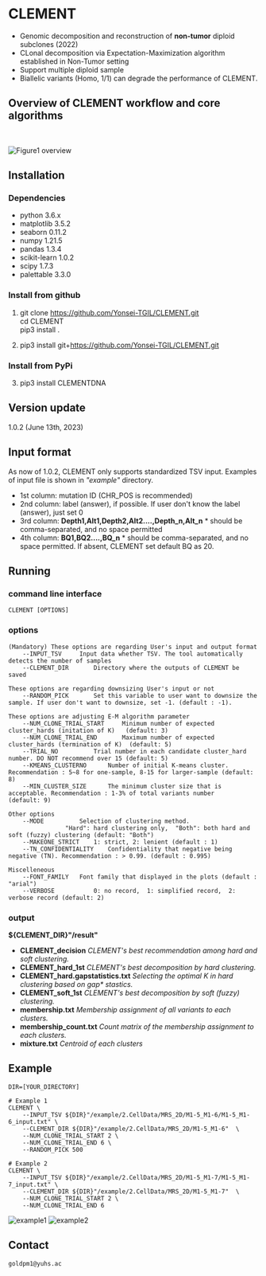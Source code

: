 # CLEMENT
- Genomic decomposition and reconstruction of **non-tumor** diploid subclones (2022)
- CLonal decomposition via Expectation-Maximization algorithm established in Non-Tumor setting
- Support multiple diploid sample
- Biallelic variants (Homo, 1/1) can degrade the performance of CLEMENT.

## Overview of CLEMENT workflow and core algorithms
<br/>

![Figure1 overview](https://user-images.githubusercontent.com/56012432/195979886-cd29df09-8291-4150-9001-db7dde5e7567.png)
<br/>

## Installation
### Dependencies
- python 3.6.x
- matplotlib 3.5.2
- seaborn 0.11.2
- numpy 1.21.5
- pandas 1.3.4
- scikit-learn 1.0.2
- scipy 1.7.3
- palettable 3.3.0

### Install from github
1. git clone https://github.com/Yonsei-TGIL/CLEMENT.git   
    cd CLEMENT   
    pip3 install .   

2. pip3 install git+https://github.com/Yonsei-TGIL/CLEMENT.git    

### Install from PyPi
3. pip3 install CLEMENTDNA   

## Version update
1.0.2 (June 13th, 2023)

## Input format
As now of 1.0.2, CLEMENT only supports standardized TSV input. Examples of input file is shown in _"example"_ directory.
- 1st column: mutation ID (CHR_POS is recommended)
- 2nd column: label (answer), if possible. If user don't know the label (answer), just set 0
- 3rd column: **Depth1,Alt1,Depth2,Alt2....,Depth_n,Alt_n**    * should be comma-separated, and no space permitted
- 4th column: **BQ1,BQ2....,BQ_n**    * should be comma-separated, and no space permitted. If absent, CLEMENT set default BQ as 20.

## Running
### command line interface
	CLEMENT [OPTIONS]   


### options

	(Mandatory) These options are regarding User's input and output format
		--INPUT_TSV		Input data whether TSV. The tool automatically detects the number of samples
		--CLEMENT_DIR 		Directory where the outputs of CLEMENT be saved

	These options are regarding downsizing User's input or not
		--RANDOM_PICK 		Set this variable to user want to downsize the sample. If user don't want to downsize, set -1. (default : -1).
	
	These options are adjusting E-M algorithm parameter
		--NUM_CLONE_TRIAL_START 	Minimum number of expected cluster_hards (initation of K) 	(default: 3)
		--NUM_CLONE_TRIAL_END 		Maximum number of expected cluster_hards (termination of K)	 (default: 5)
		--TRIAL_NO 			Trial number in each candidate cluster_hard number. DO NOT recommend over 15 (default: 5)
		--KMEANS_CLUSTERNO		Number of initial K-means cluster. Recommendation : 5~8 for one-sample, 8-15 for larger-sample (default: 8)
		--MIN_CLUSTER_SIZE		The minimum cluster size that is acceptable. Recommendation : 1-3% of total variants number 	(default: 9)

	Other options
		--MODE			Selection of clustering method.
					"Hard": hard clustering only,  "Both": both hard and soft (fuzzy) clustering (default: "Both")
		--MAKEONE_STRICT  	1: strict, 2: lenient (default : 1)
		--TN_CONFIDENTIALITY  	Confidentiality that negative being negative (TN). Recommendation : > 0.99. (default : 0.995)

	Miscelleneous
		--FONT_FAMILY	Font family that displayed in the plots (default : "arial")
		--VERBOSE			0: no record,  1: simplified record,  2: verbose record (default: 2)


### output

**${CLEMENT_DIR}"/result"**
- **CLEMENT_decision**		_CLEMENT's best recommendation among hard and soft clustering._
- **CLEMENT_hard_1st**  	_CLEMENT's best decomposition by hard clustering._
- **CLEMENT_hard.gapstatistics.txt** 	_Selecting the optimal K in hard clustering based on gap* stastics._
- **CLEMENT_soft_1st** 	_CLEMENT's best decomposition by soft (fuzzy) clustering._
- **membership.txt** 	_Membership assignment of all variants to each clusters._
- **membership_count.txt** 	_Count matrix of the membership assignment to each clusters._
- **mixture.txt** 	_Centroid of each clusters_

## Example
	DIR=[YOUR_DIRECTORY]

	# Example 1
	CLEMENT \
		--INPUT_TSV ${DIR}"/example/2.CellData/MRS_2D/M1-5_M1-6/M1-5_M1-6_input.txt" \
		--CLEMENT_DIR ${DIR}"/example/2.CellData/MRS_2D/M1-5_M1-6"  \
		--NUM_CLONE_TRIAL_START 2 \
		--NUM_CLONE_TRIAL_END 6 \
		--RANDOM_PICK 500
	
	# Example 2
	CLEMENT \
		--INPUT_TSV ${DIR}"/example/2.CellData/MRS_2D/M1-5_M1-7/M1-5_M1-7_input.txt" \
		--CLEMENT_DIR ${DIR}"/example/2.CellData/MRS_2D/M1-5_M1-7"  \
		--NUM_CLONE_TRIAL_START 2 \
		--NUM_CLONE_TRIAL_END 6
		


![example1](https://github.com/Yonsei-TGIL/CLEMENT/assets/56012432/a5a6beb2-e0ac-44ad-8a5a-1b9aa4480010)
![example2](https://github.com/Yonsei-TGIL/CLEMENT/assets/56012432/3ee2c4a3-4627-40a3-80e6-666a981a6c20)
<br/>

## Contact
	goldpm1@yuhs.ac


